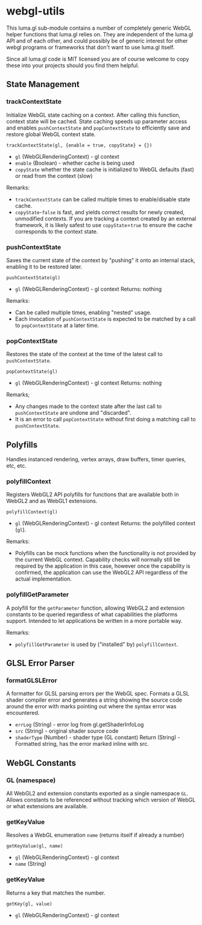 # webgl-utils

This luma.gl sub-module contains a number of completely generic WebGL helper functions that luma.gl relies on. They are independent of the luma.gl API and of each other, and could possibly be of generic interest for other webgl programs or frameworks that don't want to use luma.gl itself.

Since all luma.gl code is MIT licensed you are of course welcome to copy these into your projects should you find them helpful.


## State Management

### trackContextState

Initialize WebGL state caching on a context. After calling this function, context state will be cached. State caching speeds up parameter access and enables `pushContextState` and `popContextState` to efficiently save and restore global WebGL context state.

`trackContextState(gl, {enable = true, copyState} = {})`

* `gl` (WebGLRenderingContext) - gl context
* `enable` (Boolean) - whether cache is being used
* `copyState` whether the state cache is initialized to WebGL defaults (fast) or read from the context (slow)

Remarks:
* `trackContextState` can be called multiple times to enable/disable state cache.
* `copyState`-`false` is fast, and yields correct results for newly created, unmodified contexts. If you are tracking a context created by an external framework, it is likely safest to use `copyState`=`true` to ensure the cache corresponds to the context state.


### pushContextState

Saves the current state of the context by "pushing" it onto an internal stack, enabling it to be restored later.

`pushContextState(gl)`

* `gl` (WebGLRenderingContext) - gl context
Returns: nothing

Remarks:
* Can be called multiple times, enabling "nested" usage.
* Each invocation of `pushContextState` is expected to be matched by a call to `popContextState` at a later time.


### popContextState

Restores the state of the context at the time of the latest call to `pushContextState`.

`popContextState(gl)`

* `gl` (WebGLRenderingContext) - gl context
Returns: nothing

Remarks;
* Any changes made to the context state after the last call to `pushContextState` are undone and "discarded".
* It is an error to call `popContextState` without first doing a matching call to `pushContextState`.


## Polyfills

Handles instanced rendering, vertex arrays, draw buffers, timer queries, etc, etc.


### polyfillContext

Registers WebGL2 API polyfills for functions that are available both in WebGL2 and as WebGL1 extensions.

`polyfillContext(gl)`
* `gl` (WebGLRenderingContext) - gl context
Returns: the polyfilled context (`gl`).

Remarks:
* Polyfills can be mock functions when the functionality is not provided by the current WebGL context. Capability checks will normally still be required by the application in this case, however once the capability is confirmed, the application can use the WebGL2 API regardless of the actual implementation.


### polyfillGetParameter

A polyfill for the `getParameter` function, allowing WebGL2 and extension constants to be queried regardless of what capabilities the platforms support. Intended to let applications be written in a more portable way.

Remarks:
* `polyfillGetParameter` is used by ("installed" by) `polyfillContext`.


## GLSL Error Parser

### formatGLSLError

A formatter for GLSL parsing errors per the WebGL spec. Formats a GLSL shader compiler error and generates a string showing the source code around the error with marks pointing out where the syntax error was encountered.

* `errLog` (String) - error log from gl.getShaderInfoLog
* `src` (String) - original shader source code
* `shaderType` (Number) - shader type (GL constant)
Return (String) - Formatted string, has the error marked inline with src.


## WebGL Constants

### GL (namespace)

All WebGL2 and extension constants exported as a single namespace `GL`. Allows constants to be referenced without tracking which version of WebGL or what extensions are available.


### getKeyValue

Resolves a WebGL enumeration `name` (returns itself if already a number)

`getKeyValue(gl, name)`
* `gl` (WebGLRenderingContext) - gl context
* `name` (String)


### getKeyValue

Returns a key that matches the number.

`getKey(gl, value)`
* `gl` (WebGLRenderingContext) - gl context
